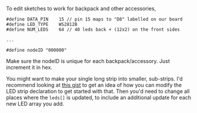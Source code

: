 To edit sketches to work for backpack and other accessories,

````
#define DATA_PIN    15 // pin 15 maps to "D8" labelled on our board
#define LED_TYPE    WS2812B
#define NUM_LEDS    64 // 40 leds back + (12x2) on the front sides

...

#define nodeID "000000"
````

Make sure the nodeID is unique for each backpack/accessory.  Just increment it in hex.


You might want to make your single long strip into smaller, sub-strips.  I'd recommend looking at [this gist](https://gist.github.com/andre-geldenhuis/58435a7816f8b4575ea659164495b663) to get an idea of how you can modify the LED strip declaration to get started with that.  Then you'd need to change all places where the `leds[]` is updated, to include an additional update for each new LED array you add.